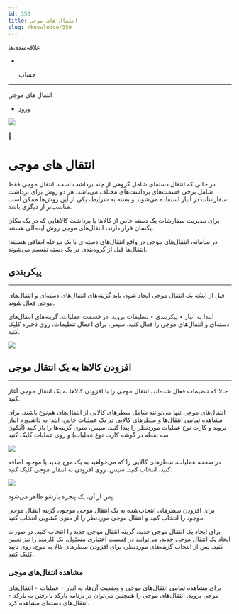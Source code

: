 ```yaml
---
id: 350
title: انتقال های موجی
slug: /knowledge/350
---
```


 
  علاقه‌مندی‌ها
* [​](./350)

  حساب

---

 

انتقال های موجی

- [ورود](/web/login?redirect=/knowledge/article/350)

![](https://odoofarsi.com/web/image/4280?access_token=89cc9cf6-d74d-4516-b206-e02096c5ea4d)

📖

# انتقال های موجی

در حالی که انتقال دسته‌ای شامل گروهی از چند برداشت است، انتقال موجی فقط شامل برخی قسمت‌های برداشت‌های مختلف می‌باشد. هر دو روش برای برداشت سفارشات در انبار استفاده می‌شوند و بسته به شرایط، یکی از این روش‌ها ممکن است مناسب‌تر از دیگری باشد.

برای مدیریت سفارشات یک دسته خاص از کالاها یا برداشت کالاهایی که در یک مکان یکسان قرار دارند، انتقال‌های موجی روش ایده‌آلی هستند.

در سامانه، انتقال‌های موجی در واقع انتقال‌های دسته‌ای با یک مرحله اضافی هستند: انتقال‌ها قبل از گروه‌بندی در یک دسته تقسیم می‌شوند.

## **پیکربندی**

---

قبل از اینکه یک انتقال موجی ایجاد شود، باید گزینه‌های انتقال‌های دسته‌ای و انتقال‌های موجی فعال شوند.

ابتدا به انبار ‣ پیکربندی ‣ تنظیمات بروید. در قسمت عملیات، گزینه‌های انتقال‌های دسته‌ای و انتقال‌های موجی را فعال کنید. سپس، برای اعمال تنظیمات، روی ذخیره کلیک کنید.

![](https://odoofarsi.com/web/image/7072-326098aa/image.png?access_token=5b5b92a1-44da-4c7a-8300-e4236ba79837)

## **افزودن کالاها به یک انتقال موجی**

---

حالا که تنظیمات فعال شده‌اند، انتقال موجی را با افزودن کالاها به یک انتقال موجی آغاز کنید.

انتقال‌های موجی تنها می‌توانند شامل سطرهای کالایی از انتقال‌های هم‌نوع باشند. برای مشاهده تمامی انتقال‌ها و سطرهای کالایی در یک عملیات خاص، ابتدا به داشبورد انبار بروید و کارت نوع عملیات موردنظر را پیدا کنید. سپس، منوی گزینه‌ها را باز کنید (آیکون سه نقطه در گوشه کارت نوع عملیات) و روی عملیات کلیک کنید.

![](https://odoofarsi.com/web/image/7073-d6ad50f1/image.png?access_token=a8bc1824-6dc1-4d45-9f66-c402d7ad27fc)

در صفحه عملیات، سطرهای کالایی را که می‌خواهید به یک موج جدید یا موجود اضافه کنید، انتخاب کنید. سپس، روی افزودن به انتقال موجی کلیک کنید.

![](https://odoofarsi.com/web/image/7074-0f438950/image.png?access_token=bbe0d1f7-297d-4c8b-b0b3-5d7b8434d600)

پس از آن، یک پنجره بازشو ظاهر می‌شود.

برای افزودن سطرهای انتخاب‌شده به یک انتقال موجی موجود، گزینه انتقال موجی موجود را انتخاب کنید و انتقال موجی موردنظر را از منوی کشویی انتخاب کنید.

برای ایجاد یک انتقال موجی جدید، گزینه انتقال موجی جدید را انتخاب کنید. در صورت ایجاد یک انتقال موجی جدید، می‌توانید در قسمت اختیاری مسئول، یک کارمند را نیز تعیین کنید. پس از انتخاب گزینه‌های موردنظر، برای افزودن سطرهای کالا به موج، روی تایید کلیک کنید.

### **مشاهده انتقال‌های موجی**

برای مشاهده تمامی انتقال‌های موجی و وضعیت آن‌ها، به انبار ‣ عملیات ‣ انتقال‌های موجی بروید. انتقال‌های موجی را همچنین می‌توان در برنامه بارکد با رفتن به بارکد ‣ انتقال‌های دسته‌ای مشاهده کرد.